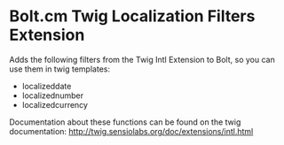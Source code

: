 # Bolt.cm Twig Localization Filters Extension #

Adds the following filters from the Twig Intl Extension to Bolt, so you can use them in twig templates:

* localizeddate
* localizednumber
* localizedcurrency

Documentation about these functions can be found on the twig documentation: http://twig.sensiolabs.org/doc/extensions/intl.html